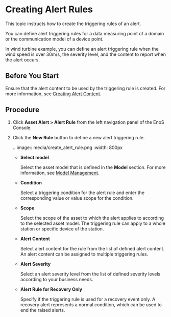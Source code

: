 # Creating Alert Rules

This topic instructs how to create the triggering rules of an alert.

You can define alert triggering rules for a data measuring point of a domain or the communication model of a device point.

In wind turbine example, you can define an alert triggering rule when the wind speed is over 30m/s, the severity level, and the content to report when the alert occurs.

## Before You Start

Ensure that the alert content to be used by the triggering rule is created. For more information, see [Creating Alert Content](create_alert_content).

## Procedure

1. Click **Asset Alert > Alert Rule** from the left navigation panel of the EnoS Console.

2. Click the **New Rule** button to define a new alert triggering rule.

   .. image:: media/create_alert_rule.png
      :width: 800px

   - **Select model**

     Select the asset model that is defined in the **Model** section. For more information, see [Model Management](https://docs.envisioniot.com/docs/device-connection/en/latest/deviceconnection_overview.html#model-management).

   - **Condition**

     Select a triggering condition for the alert rule and enter the corresponding value or value scope for the condition.

   - **Scope**

     Select the scope of the asset to which the alert applies to according to the selected asset model. The triggering rule can apply to a whole station or specific device of the station.

   - **Alert Content**

     Select alert content for the rule from the list of defined alert content. An alert content can be assigned to multiple triggering rules.

   - **Alert Severity**

      Select an alert severity level from the list of defined severity levels according to your business needs.

   - **Alert Rule for Recovery Only**

     Specify if the triggering rule is used for a recovery event only. A recovery alert represents a normal condition, which can be used to end the raised alerts.
